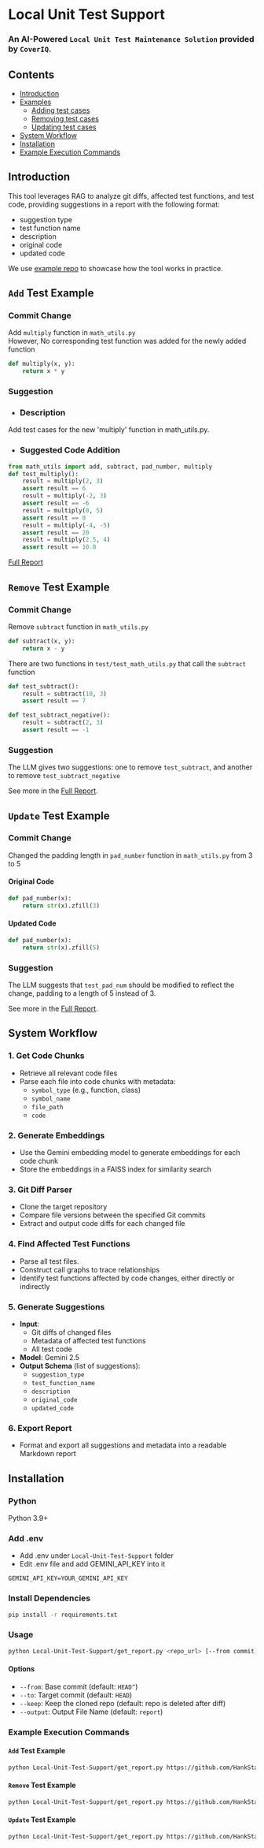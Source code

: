# Local Unit Test Support
### An AI-Powered `Local Unit Test Maintenance Solution` provided by `CoverIQ`. 
## Contents
- [Introduction](#introduction)
- [Examples](#add-test-example)
    -  [Adding test cases](#add-test-example)
    -  [Removing test cases](#remove-test-example)
    -  [Updating test cases](#update-test-example)
- [System Workflow](#system-workflow)
- [Installation](#installation)
- [Example Execution Commands](#example-execution-commands)
## Introduction
This tool leverages RAG to analyze git diffs, affected test functions, and test code, providing suggestions in a report with the following format: 
- suggestion type
- test function name
- description
- original code
- updated code

We use [example repo](https://github.com/HankStat/CoverIQ-Unit-Test-Support-Demo.git) to showcase how the tool works in practice. 

## `Add` Test Example
<!-- [Commit Change Link](https://github.com/HankStat/CoverIQ-Unit-Test-Support-Demo/commit/150831357ecca2d2ed946bf36ed4a85131276e77) -->
### Commit Change
Add `multiply` function in `math_utils.py`  
However, No corresponding test function was added for the newly added function  
```python
def multiply(x, y):
    return x * y
```   
### Suggestion
- ### Description  
Add test cases for the new 'multiply' function in math_utils.py.
- ### Suggested Code Addition  
```python
from math_utils import add, subtract, pad_number, multiply
def test_multiply():
    result = multiply(2, 3)
    assert result == 6
    result = multiply(-2, 3)
    assert result == -6
    result = multiply(0, 5)
    assert result == 0
    result = multiply(-4, -5)
    assert result == 20
    result = multiply(2.5, 4)
    assert result == 10.0
```  
[Full Report](/Local-Unit-Test-Support/ExampleReports/add_report.md)

## `Remove` Test Example
<!-- [Commit Change Link](https://github.com/HankStat/CoverIQ-Unit-Test-Support-Demo/commit/29445144fe589cb3a6086674a211f50db1579494) -->
### Commit Change
Remove `subtract` function in `math_utils.py`  
```python
def subtract(x, y):
    return x - y
```
There are two functions in `test/test_math_utils.py` that call the `subtract` function
```python
def test_subtract():
    result = subtract(10, 3)
    assert result == 7

def test_subtract_negative():
    result = subtract(2, 3)
    assert result == -1
```
### Suggestion
The LLM gives two suggestions: one to remove `test_subtract`, and another to remove `test_subtract_negative`  
<!-- Below is the first suggestion to remove `test_subtract`       
- ### Description  
The 'subtract' function has been removed from math_utils.py, so this (`test_subtract`) test for the removed function should also be removed.
- ### Suggested Code Removal 
```python
def test_subtract():
    result = subtract(10, 3)
    assert result == 7
```   -->
See more in the [Full Report](/Local-Unit-Test-Support/ExampleReports/remove_report.md).

## `Update` Test Example
<!-- [Commit Change Link](https://github.com/HankStat/CoverIQ-Unit-Test-Support-Demo/commit/cdebf828370103a7614175b07d0e83e8ed649ace) -->
### Commit Change
Changed the padding length in `pad_number` function in `math_utils.py` from 3 to 5   
#### Original Code
```python
def pad_number(x):
    return str(x).zfill(3)
```
#### Updated Code
```python
def pad_number(x):
    return str(x).zfill(5)
```
### Suggestion
The LLM suggests that `test_pad_num` should be modified to reflect the change, padding to a length of 5 instead of 3.       
<!-- - ### Description  
Update assertions to reflect the change in `pad_number` which now pads to a length of 5 instead of 3.
- ### Original Code
```python
def test_pad_num():
    result = pad_number(5)
    assert result == '005'
    
    result = pad_number(123)
    assert result == '123'
    
    result = pad_number(0)
    assert result == '000'
```
- ### Suggested Code 
```python
 def test_pad_num():
    result = pad_number(5)
    assert result == '00005'
    
    result = pad_number(123)
    assert result == '00123'
    
    result = pad_number(0)
    assert result == '00000'
```   -->
See more in the [Full Report](/Local-Unit-Test-Support//ExampleReports/update_report.md). 

## System Workflow
### 1. Get Code Chunks
- Retrieve all relevant code files 
- Parse each file into code chunks with metadata:
  - `symbol_type` (e.g., function, class)
  - `symbol_name`
  - `file_path`
  - `code`

### 2. Generate Embeddings
- Use the Gemini embedding model to generate embeddings for each code chunk
- Store the embeddings in a FAISS index for similarity search

### 3. Git Diff Parser
- Clone the target repository
- Compare file versions between the specified Git commits
- Extract and output code diffs for each changed file

### 4. Find Affected Test Functions
- Parse all test files.
- Construct call graphs to trace relationships
- Identify test functions affected by code changes, either directly or indirectly

### 5. Generate Suggestions
- **Input**:
  - Git diffs of changed files
  - Metadata of affected test functions
  - All test code
- **Model**: Gemini 2.5
- **Output Schema** (list of suggestions):
  - `suggestion_type`
  - `test_function_name`
  - `description`
  - `original_code`
  - `updated_code`

### 6. Export Report
- Format and export all suggestions and metadata into a readable Markdown report

## Installation
### Python
Python 3.9+
### Add .env
* Add .env under `Local-Unit-Test-Support` folder
* Edit .env file and add GEMINI_API_KEY into it
```
GEMINI_API_KEY=YOUR_GEMINI_API_KEY
```

### Install Dependencies
```bash
pip install -r requirements.txt
```
### Usage
```bash
python Local-Unit-Test-Support/get_report.py <repo_url> [--from commit] [--to commit] [--keep] [--output your_output_file_name]
```

#### Options

- `--from`: Base commit (default: `HEAD^`)
- `--to`: Target commit (default: `HEAD`)
- `--keep`: Keep the cloned repo (default: repo is deleted after diff)
- `--output`: Output File Name (default: `report`)

### Example Execution Commands
#### `Add` Test Example
```bash
python Local-Unit-Test-Support/get_report.py https://github.com/HankStat/CoverIQ-Unit-Test-Support-Demo.git --from=fe80de68f76600d43d1ddc3711ade55a64b03d0b --to=150831357ecca2d2ed946bf36ed4a85131276e77 --output=add_report
```

#### `Remove` Test Example
```bash
python Local-Unit-Test-Support/get_report.py https://github.com/HankStat/CoverIQ-Unit-Test-Support-Demo.git --output=remove_report
```

#### `Update` Test Example
```bash
python Local-Unit-Test-Support/get_report.py https://github.com/HankStat/CoverIQ-Unit-Test-Support-Demo.git --from=e4f8319c380af60f2e1607cfc2afbf3dd6ecdc63 --to=3bd666a1214fe5eea1e41e87ea59bf34d5548b17 --output=update_report
```
